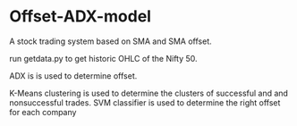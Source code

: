 # Offset-ADX-model
A stock trading system based on SMA and SMA offset.

run getdata.py to get historic OHLC of the Nifty 50.

ADX is is used to determine offset.

K-Means clustering is used to determine the clusters of successful and and nonsuccessful trades. SVM classifier is used to determine the right offset for each company

